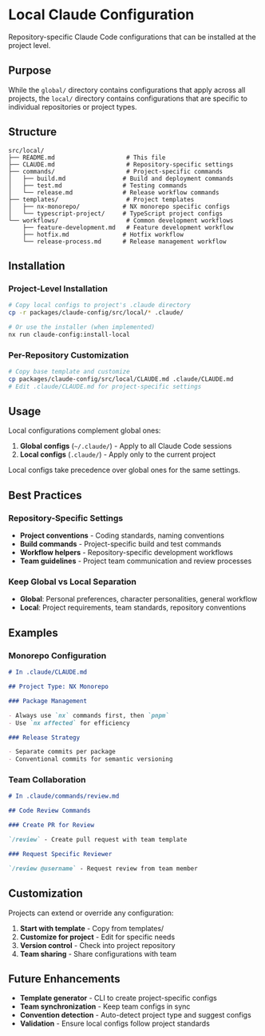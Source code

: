 # Local Claude Configuration

Repository-specific Claude Code configurations that can be installed at the
project level.

## Purpose

While the `global/` directory contains configurations that apply across all
projects, the `local/` directory contains configurations that are specific to
individual repositories or project types.

## Structure

```
src/local/
├── README.md                    # This file
├── CLAUDE.md                    # Repository-specific settings
├── commands/                    # Project-specific commands
│   ├── build.md                # Build and deployment commands
│   ├── test.md                 # Testing commands
│   └── release.md              # Release workflow commands
├── templates/                   # Project templates
│   ├── nx-monorepo/            # NX monorepo specific configs
│   └── typescript-project/     # TypeScript project configs
└── workflows/                   # Common development workflows
    ├── feature-development.md   # Feature development workflow
    ├── hotfix.md               # Hotfix workflow
    └── release-process.md      # Release management workflow
```

## Installation

### Project-Level Installation

```bash
# Copy local configs to project's .claude directory
cp -r packages/claude-config/src/local/* .claude/

# Or use the installer (when implemented)
nx run claude-config:install-local
```

### Per-Repository Customization

```bash
# Copy base template and customize
cp packages/claude-config/src/local/CLAUDE.md .claude/CLAUDE.md
# Edit .claude/CLAUDE.md for project-specific settings
```

## Usage

Local configurations complement global ones:

1. **Global configs** (`~/.claude/`) - Apply to all Claude Code sessions
2. **Local configs** (`.claude/`) - Apply only to the current project

Local configs take precedence over global ones for the same settings.

## Best Practices

### Repository-Specific Settings

- **Project conventions** - Coding standards, naming conventions
- **Build commands** - Project-specific build and test commands
- **Workflow helpers** - Repository-specific development workflows
- **Team guidelines** - Project team communication and review processes

### Keep Global vs Local Separation

- **Global**: Personal preferences, character personalities, general workflow
- **Local**: Project requirements, team standards, repository conventions

## Examples

### Monorepo Configuration

```markdown
# In .claude/CLAUDE.md

## Project Type: NX Monorepo

### Package Management

- Always use `nx` commands first, then `pnpm`
- Use `nx affected` for efficiency

### Release Strategy

- Separate commits per package
- Conventional commits for semantic versioning
```

### Team Collaboration

```markdown
# In .claude/commands/review.md

## Code Review Commands

### Create PR for Review

`/review` - Create pull request with team template

### Request Specific Reviewer

`/review @username` - Request review from team member
```

## Customization

Projects can extend or override any configuration:

1. **Start with template** - Copy from templates/
2. **Customize for project** - Edit for specific needs
3. **Version control** - Check into project repository
4. **Team sharing** - Share configurations with team

## Future Enhancements

- **Template generator** - CLI to create project-specific configs
- **Team synchronization** - Keep team configs in sync
- **Convention detection** - Auto-detect project type and suggest configs
- **Validation** - Ensure local configs follow project standards

